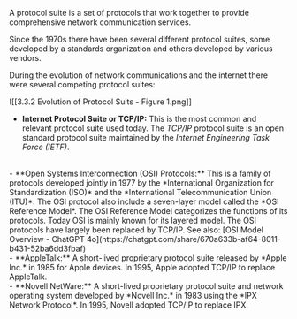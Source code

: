 A protocol suite is a set of protocols that work together to provide comprehensive network communication services.

Since the 1970s there have been several different protocol suites, some developed by a standards organization and others developed by various vendors.

During the evolution of network communications and the internet there were several competing protocol suites:

![[3.3.2 Evolution of Protocol Suits - Figure 1.png]]

- **Internet Protocol Suite or TCP/IP:** This is the most common and relevant protocol suite used today. The *TCP/IP* protocol suite is an open standard protocol suite maintained by the *Internet Engineering Task Force (IETF)*.
<br>
- **Open Systems Interconnection (OSI) Protocols:** This is a family of protocols developed jointly in 1977 by the *International Organization for Standardization (ISO)* and the *International Telecommunication Union (ITU)*. The OSI protocol also include a seven-layer model called the *OSI Reference Model*. The OSI Reference Model categorizes the functions of its protocols. Today OSI is mainly known for its layered model. The OSI protocols have largely been replaced by TCP/IP. See also: [OSI Model Overview - ChatGPT 4o](https://chatgpt.com/share/670a633b-af64-8011-b431-52ba6dd3fbaf)
<br>
- **AppleTalk:** A short-lived proprietary protocol suite released by *Apple Inc.* in 1985 for Apple devices. In 1995, Apple adopted TCP/IP to replace AppleTalk.
<br>
- **Novell NetWare:** A short-lived proprietary protocol suite and network operating system developed by *Novell Inc.* in 1983 using the *IPX Network Protocol*. In 1995, Novell adopted TCP/IP to replace IPX.
